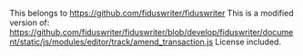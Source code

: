 This belongs to https://github.com/fiduswriter/fiduswriter
This is a modified version of: https://github.com/fiduswriter/fiduswriter/blob/develop/fiduswriter/document/static/js/modules/editor/track/amend_transaction.js
License included.
